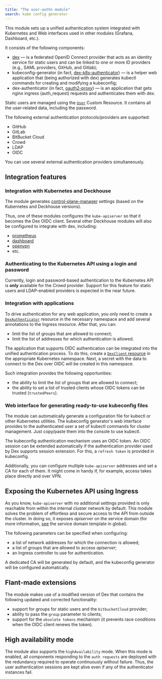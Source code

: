 ```yaml
---
title: "The user-authn module"
search: kube config generator
---
```


This module sets up a unified authentication system integrated with Kubernetes and Web interfaces used in other modules (Grafana, Dashboard, etc.).

It consists of the following components:
- [dex](https://github.com/dexidp/dex) — is a federated OpenID Connect provider that acts as an identity service for static users and can be linked to one or more ID providers (e.g., SAML providers, GitHub, and Gitlab);
- kubeconfig-generator (in fact, [dex-k8s-authenticator](https://github.com/mintel/dex-k8s-authenticator)) — is a helper web application that (being authorized with dex) generates kubectl commands for creating and modifying a kubeconfig;
- dex-authenticator (in fact, [oauth2-proxy](https://github.com/pusher/oauth2_proxy)) — is an application that gets nginx ingress (auth_request) requests and authenticates them with dex.

Static users are managed using the [`User`](cr.html#user) Custom Resource. It contains all the user-related data, including the password.

The following external authentication protocols/providers are supported:
- GitHub
- GitLab
- BitBucket Cloud
- Crowd
- LDAP
- OIDC

You can use several external authentication providers simultaneously.

## Integration features
### Integration with Kubernetes and Deckhouse
The module generates [control-plane-manager](../../modules/040-control-plane-manager/) settings (based on the Kubernetes and Deckhouse versions).

Thus, one of these modules configures the `kube-apiserver` so that it becomes the Dex OIDC client. Several other Deckhouse modules will also be configured to integrate with dex, including:
- [prometheus](../300-prometheus/)
- [dashboard](../500-dashboard/)
- [openvpn](../500-openvpn/)
- etc.

### Authenticating to the Kubernetes API using a login and password
Currently, login and password-based authentication to the Kubernetes API is **only** available for the *Crowd* provider.
Support for this feature for static users and LDAP-enabled providers is expected in the near future.

### Integration with applications
To drive authentication for any web application, you only need to create a [`DexAuthenticator`](cr.html#dexauthenticator) resource in the necessary namespace and add several annotations to the Ingress resource. After that, you can:
- limit the list of groups that are allowed to connect;
- limit the list of addresses for which authentication is allowed.

The application that supports OIDC authentication can be integrated into the unified authentication process. To do this, create a [`DexClient` resource](cr.html#dexclient) in the appropriate Kubernetes namespace. Next, a secret with the data to connect to the Dex over OIDC will be created in this namespace.

Such integration provides the following opportunities:
- the ability to limit the list of groups that are allowed to connect; 
- the ability to set a list of trusted clients whose OIDC tokens can be trusted (`trustedPeers`).

### Web interface for generating ready-to-use kubeconfig files
The module can automatically generate a configuration file for kubectl or other Kubernetes utilities. The kubeconfig generator's web interface provides to the authenticated user a set of kubectl commands for cluster management. Just copy/paste them into the console to use kubectl.

The kubeconfig authentication mechanism uses an OIDC token. An OIDC session can be extended automatically if the authentication provider used by Dex supports session extension. For this, a `refresh token` is provided in kubeconfig.

Additionally, you can configure multiple `kube-apiserver` addresses and set a CA for each of them. It might come in handy if, for example, access takes place directly and over VPN.

## Exposing the Kubernetes API using Ingress
As you know, `kube-apiserver` with no additional settings provided is only reachable from within the internal cluster network by default. This module solves the problem of effortless and secure access to the API from outside the cluster. In doing so, it exposes *apiserver* on the service domain  (for more information, [see](../../deckhouse-configure-global.html) the service domain template in global).

The following parameters can be specified when configuring:
- a list of network addresses for which the connection is allowed;
- a list of groups that are allowed to access *apiserver*;
- an Ingress controller to use for authentication.

A dedicated CA will be generated by default, and the kubeconfig generator will be configured automatically.

## Flant-made extensions
The module makes use of a modified version of Dex that contains the following updated and corrected functionality:
- support for groups for static users and the `bitbucketCloud` provider;
- ability to pass the `group` parameter to clients;
- support for the `obsolete tokens` mechanism (it prevents race conditions when the OIDC client renews the token).

## High availability mode
The module also supports the `highAvailability` mode. When this mode is enabled, all components responding to the `auth requests` are deployed with the redundancy required to operate continuously without failure. Thus, the user authentication sessions are kept alive even if any of the authenticator instances fail.
